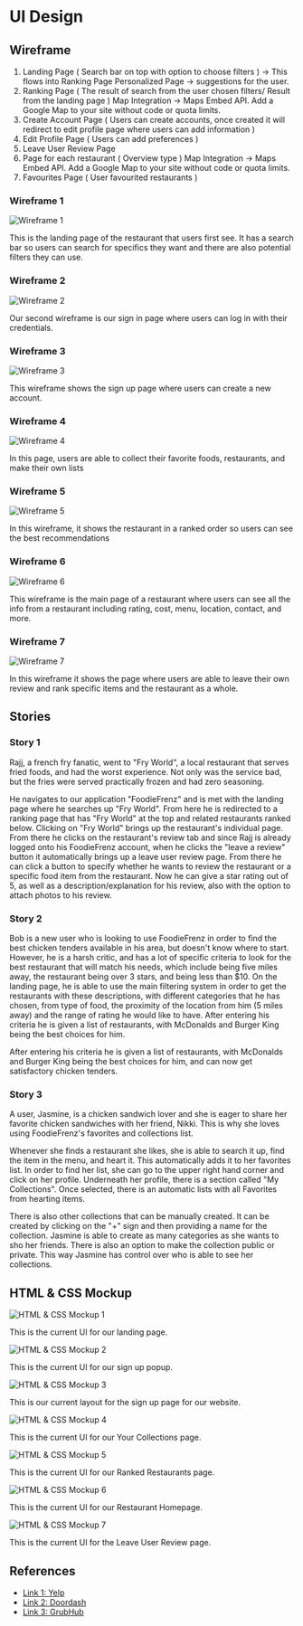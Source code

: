 # UI Design

## Wireframe

1. Landing Page ( Search bar on top with option to choose filters ) -> This flows into Ranking Page
   Personalized Page -> suggestions for the user.
3. Ranking Page ( The result of search from the user chosen filters/ Result from the landing page )
   Map Integration -> Maps Embed API. Add a Google Map to your site without code or quota limits.
4. Create Account Page ( Users can create accounts, once created it will redirect to edit profile page where users can add information )
5. Edit Profile Page ( Users can add preferences )
6. Leave User Review Page
7. Page for each restaurant ( Overview type )
   Map Integration -> Maps Embed API. Add a Google Map to your site without code or quota limits.
8. Favourites Page ( User favourited restaurants )


### Wireframe 1

![Wireframe 1](images/landing_page_wireframe.png)

This is the landing page of the restaurant that users first see. It has a search bar so users can search for specifics they want and there are also potential filters they can use.

### Wireframe 2
![Wireframe 2](images/sign_in_wireframe.png)

Our second wireframe is our sign in page where users can log in with their credentials.

### Wireframe 3
![Wireframe 3](images/sign_up_wireframe.png)

This wireframe shows the sign up page where users can create a new account. 

### Wireframe 4
![Wireframe 4](images/your_collections_wireframe.png)

In this page, users are able to collect their favorite foods, restaurants, and make their own lists

### Wireframe 5
![Wireframe 5](images/ranked_restaurants_wireframe.png)

In this wireframe, it shows the restaurant in a ranked order so users can see the best recommendations


### Wireframe 6
![Wireframe 6](images/restaurant_homepage_wireframe.png)

This wireframe is the main page of a restaurant where users can see all the info from a restaurant including rating, cost, menu, location, contact, and more. 

### Wireframe 7
![Wireframe 7](images/user_review_wireframe.png)

In this wireframe it shows the page where users are able to leave their own review and rank specific items and the restaurant as a whole.

## Stories

### Story 1
Rajj, a french fry fanatic, went to "Fry World", a local restaurant that serves fried foods, and had the worst experience. Not only was the service bad, but the fries were served practically frozen and had zero seasoning.

He navigates to our application "FoodieFrenz" and is met with the landing page where he searches up "Fry World". From here he is redirected to a ranking page that has "Fry World" at the top and related restaurants ranked below. Clicking on "Fry World" brings up the restaurant's individual page. From there he clicks on the restaurant's review tab and since Rajj is already logged onto his FoodieFrenz account, when he clicks the "leave a review" button it automatically brings up a leave user review page. From there he can click a button to specify whether he wants to review the restaurant or a specific food item from the restaurant. Now he can give a star rating out of 5, as well as a description/explanation for his review, also with the option to attach photos to his review.

### Story 2
Bob is a new user who is looking to use FoodieFrenz in order to find the best chicken tenders available in his area, but doesn't know where to start. However, he is a harsh critic, and has a lot of specific criteria to look for the best restaurant that will match his needs, which include being five miles away, the restaurant being over 3 stars, and being less than $10. On the landing page, he is able to use the main filtering system in order to get the restaurants with these descriptions, with different categories that he has chosen, from type of food, the proximity of the location from him (5 miles away) and the range of rating he would like to have. After entering his criteria he is given a list of restaurants, with McDonalds and Burger King being the best choices for him. 

After entering his criteria he is given a list of restaurants, with McDonalds and Burger King being the best choices for him, and can now get satisfactory chicken tenders.

### Story 3

A user, Jasmine, is a chicken sandwich lover and she is eager to share her favorite chicken sandwiches with her friend, Nikki. This is why she loves using FoodieFrenz's favorites and collections list.

Whenever she finds a restaurant she likes, she is able to search it up, find the item in the menu, and heart it. This automatically adds it to her favorites list.
In order to find her list, she can go to the upper right hand corner and click on her profile. Underneath her profile, there is a section called "My Collections". Once selected, there is an automatic lists with all Favorites from hearting items. 

There is also other collections that can be manually created. It can be created by clicking on the "+" sign and then providing a name for the collection. Jasmine is able to create as many categories as she wants to sho her friends. There is also an option to make the collection public or private. This way Jasmine has control over who is able to see her collections.


## HTML & CSS Mockup


![HTML & CSS Mockup 1](images/landing_page.png)

This is the current UI for our landing page.

![HTML & CSS Mockup 2](images/dialog.png)

This is the current UI for our sign up popup.

![HTML & CSS Mockup 3](images/html_signup.png)

This is our current layout for the sign up page for our website.

![HTML & CSS Mockup 4](images/html_collections.png)

This is the current UI for our Your Collections page.

![HTML & CSS Mockup 5](images/html_ranked_restaurants.png)

This is the current UI for our Ranked Restaurants page.

![HTML & CSS Mockup 6](images/html_restaurant_homepage.png)

This is the current UI for our Restaurant Homepage.

![HTML & CSS Mockup 7](images/review_page.png)

This is the current UI for the Leave User Review page.

## References
- [Link 1: Yelp](https://www.yelp.com/)
- [Link 2: Doordash](https://www.doordash.com/)
- [Link 3: GrubHub](https://www.grubhub.com/)

